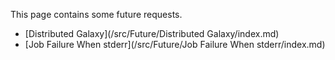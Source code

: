 This page contains some future requests.

* [Distributed Galaxy](/src/Future/Distributed Galaxy/index.md)
* [Job Failure When stderr](/src/Future/Job Failure When stderr/index.md)

